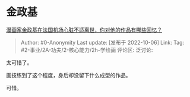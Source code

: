 # 金政基
[漫画家金政基在法国机场心脏不适离世，你对他的作品有哪些回忆？](https://www.zhihu.com/question/557818741/answer/2703047291)

> Author: #0-Anonymity
> Last update: [发布于 2022-10-06]
> Link:
> Tag: #2-事业/2A-功夫/2-核心能力/2h-学绘画 
> 评论区:
> 泛讨论:

太可惜了。

画技练到了这个程度，身后却没留下什么成型的作品。

可惜。
